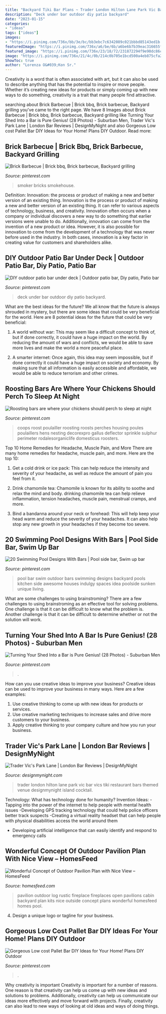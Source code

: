 ```yaml
---
title: "Backyard Tiki Bar Plans ~ Trader London Hilton Lane Park Vic Bar Vics Tiki Restaurant Bars Themed Venue Designmynight Island Cocktail"
description: "Deck under bar outdoor diy patio backyard"
date: "2023-01-15"
categories:
- "ideas"
tags: ["ideas"]
images:
- "https://i.pinimg.com/736x/bb/3e/bc/bb3ebc7c6342089c021bbbd85143ed1b.jpg"
featuredImage: "https://i.pinimg.com/736x/a6/be/6b/a6be6b7b39eac316655f63b59c91ce5f--barbecue-bricks.jpg"
featured_image: "https://i.pinimg.com/736x/23/18/72/231872294f9e90dc86ca7ee5dbecc374.jpg"
image: "https://i.pinimg.com/736x/21/4c/0b/214c0b705e1bcd500a4eb875cfa2f78f.jpg"
ShowToc: true
author: "Lorenza O&#039;Kon Sr."
---
```



Creativity is a word that is often associated with art, but it can also be used to describe anything that has the potential to inspire or move people. Whether it’s creating new ideas for products or simply coming up with new ways to do something, creativity is a trait that many people find attractive.

	

		
searching about Brick Barbecue | Brick bbq, Brick barbecue, Backyard grilling you've came to the right page. We have 8 Images about Brick Barbecue | Brick bbq, Brick barbecue, Backyard grilling like Turning Your Shed Into a Bar is Pure Genius! (28 Photos) - Suburban Men, Trader Vic&#039;s Park Lane | London Bar Reviews | DesignMyNight and also Gorgeous Low cost Pallet Bar DIY Ideas for Your Home! Plans DIY Outdoor. Read more:
		
    
## Brick Barbecue | Brick Bbq, Brick Barbecue, Backyard Grilling

<img loading=lazy src="https://i.pinimg.com/736x/a6/be/6b/a6be6b7b39eac316655f63b59c91ce5f--barbecue-bricks.jpg" onerror="this.onerror=null;this.src='https://tse2.mm.bing.net/th?id=OIP.7fMhpYv5ou1ROcRmuFj0hQHaFj&amp;pid=15.1';" alt="Brick Barbecue | Brick bbq, Brick barbecue, Backyard grilling">

_Source: pinterest.com_

>smoker bricks smokehouse. 

	

Definition: Innovation: the process or product of making a new and better version of an existing thing.
Innovation is the process or product of making a new and better version of an existing thing. It can refer to various aspects of technology, business, and creativity. Innovation often occurs when a company or individual discovers a new way to do something that earlier versions were unable to do. Additionally, innovation can come from the invention of a new product or idea. However, it is also possible for innovation to come from the development of a technology that was never before used in the industry. In both cases, innovation is a key factor in creating value for customers and shareholders alike.

    
## DIY Outdoor Patio Bar Under Deck | Outdoor Patio Bar, Diy Patio, Patio Bar

<img loading=lazy src="https://i.pinimg.com/736x/bb/3e/bc/bb3ebc7c6342089c021bbbd85143ed1b.jpg" onerror="this.onerror=null;this.src='https://tse3.mm.bing.net/th?id=OIP.kTgb8Opa-Ukau97APAZpewHaFj&amp;pid=15.1';" alt="DIY outdoor patio bar under deck | Outdoor patio bar, Diy patio, Patio bar">

_Source: pinterest.com_

>deck under bar outdoor diy patio backyard. 

	

What are the best ideas for the future?
We all know that the future is always shrouded in mystery, but there are some ideas that could be very beneficial for the world. Here are 8 potential ideas for the future that could be very beneficial:
1. A world without war: This may seem like a difficult concept to think of, but if done correctly, it could have a huge impact on the world. By reducing the amount of wars and conflicts, we would be able to save more lives and make the world a more peaceful place.

2. A smarter internet: Once again, this idea may seem impossible, but if done correctly it could have a huge impact on society and economy. By making sure that all information is easily accessible and affordable, we would be able to reduce terrorism and other crimes.


    
## Roosting Bars Are Where Your Chickens Should Perch To Sleep At Night

<img loading=lazy src="https://i.pinimg.com/736x/21/4c/0b/214c0b705e1bcd500a4eb875cfa2f78f.jpg" onerror="this.onerror=null;this.src='https://tse1.mm.bing.net/th?id=OIP.Rfl5nKg-152vAzjQqZ-YrwHaJ3&amp;pid=15.1';" alt="Roosting bars are where your chickens should perch to sleep at night">

_Source: pinterest.com_

>coops roost poulailler roosting roosts perches housing poules poulaillers hens nesting decorexpro gallus deflector sprinkle sulphur perimeter rodalesorganiclife domesticus roosters. 

	

Top 10 Home Remedies for Headache, Muscle Pain, and More
There are many home remedies for headache, muscle pain, and more. Here are the top 10:
1. Get a cold drink or ice pack: This can help reduce the intensity and severity of your headache, as well as reduce the amount of pain you feel from it.

2. Drink chamomile tea: Chamomile is known for its ability to soothe and relax the mind and body. drinking chamomile tea can help relieve inflammation, tension headaches, muscle pain, menstrual cramps, and more.

3. Bind a bandanna around your neck or forehead: This will help keep your head warm and reduce the severity of your headaches. It can also help stop any new growth in your headaches if they become too severe.


    
## 20 Swimming Pool Designs With Bars | Pool Side Bar, Swim Up Bar

<img loading=lazy src="https://i.pinimg.com/736x/ad/3e/d1/ad3ed192d1c83a80f36963b98e6f55f9--swimming-pool-designs-swimming-pools.jpg" onerror="this.onerror=null;this.src='https://tse2.mm.bing.net/th?id=OIP.xZlQw1CRBBRhjusXrpBBIgHaE8&amp;pid=15.1';" alt="20 Swimming Pool Designs With Bars | Pool side bar, Swim up bar">

_Source: pinterest.com_

>pool bar swim outdoor bars swimming designs backyard pools kitchen side awesome houses indulgy spaces idea poolside sunken unique living. 

	

What are some challenges to using brainstroming?
There are a few challenges to using brainstroming as an effective tool for solving problems. One challenge is that it can be difficult to know what the problem is. Another challenge is that it can be difficult to determine whether or not the solution will work.

    
## Turning Your Shed Into A Bar Is Pure Genius! (28 Photos) - Suburban Men

<img loading=lazy src="https://i.pinimg.com/736x/23/18/72/231872294f9e90dc86ca7ee5dbecc374.jpg" onerror="this.onerror=null;this.src='https://tse4.mm.bing.net/th?id=OIP.PTgyZT3AwJYXEWhn9AsTAAHaE4&amp;pid=15.1';" alt="Turning Your Shed Into a Bar is Pure Genius! (28 Photos) - Suburban Men">

_Source: pinterest.com_

>. 

	

How can you use creative ideas to improve your business?
Creative ideas can be used to improve your business in many ways. Here are a few examples:
1. Use creative thinking to come up with new ideas for products or services.
2. Use creative marketing techniques to increase sales and drive more customers to your business.
3. Apply creative thinking to your company culture and how you run your business.

    
## Trader Vic&#039;s Park Lane | London Bar Reviews | DesignMyNight

<img loading=lazy src="https://static.designmynight.com/uploads/2018/12/Trader-Vics-Restaurant-Copy-optimised.jpg" onerror="this.onerror=null;this.src='https://tse2.mm.bing.net/th?id=OIP.U4RzLYKd-iwzTPwQ-MWg3AHaE7&amp;pid=15.1';" alt="Trader Vic&#039;s Park Lane | London Bar Reviews | DesignMyNight">

_Source: designmynight.com_

>trader london hilton lane park vic bar vics tiki restaurant bars themed venue designmynight island cocktail. 

	

Technology: What has technology done for humanity?
Invention Ideas: 
-Tapping into the power of the internet to help people with mental health issues 
-Developing GPS tracking technology that could help police officers better track suspects 
-Creating a virtual reality headset that can help people with physical disabilities access the world around them 
- Developing artificial intelligence that can easily identify and respond to emergency calls

    
## Wonderful Concept Of Outdoor Pavilion Plan With Nice View – HomesFeed

<img loading=lazy src="https://homesfeed.com/wp-content/uploads/2015/04/creative-nice-adorable-rustic-cool-fantastic-outdoor-pavilion-plan-with-nice-wooden-concept-with-orange-accent-with-modern-stuffs.jpg" onerror="this.onerror=null;this.src='https://tse2.mm.bing.net/th?id=OIP.UncWF7n4_K5BOKYnHJhwbwHaEs&amp;pid=15.1';" alt="Wonderful Concept of Outdoor Pavilion Plan with Nice View – HomesFeed">

_Source: homesfeed.com_

>pavilion outdoor log rustic fireplace fireplaces open pavilions cabin backyard plan kits nice outside concept plans wonderful homesfeed homes pool. 

	

4. Design a unique logo or tagline for your business.

    
## Gorgeous Low Cost Pallet Bar DIY Ideas For Your Home! Plans DIY Outdoor

<img loading=lazy src="https://i.pinimg.com/736x/51/7a/43/517a433400beb94c2cd7024cf1e03eef.jpg" onerror="this.onerror=null;this.src='https://tse1.mm.bing.net/th?id=OIP.Ew8fK6ltKmvjXouh5_VRSwHaJ3&amp;pid=15.1';" alt="Gorgeous Low cost Pallet Bar DIY Ideas for Your Home! Plans DIY Outdoor">

_Source: pinterest.com_

>. 

	

Why creativity is important
Creativity is important for a number of reasons. One reason is that creativity can help us come up with new ideas and solutions to problems. Additionally, creativity can help us communicate our ideas more effectively and move forward with projects. Finally, creativity can also lead to new ways of looking at old ideas and ways of doing things.

